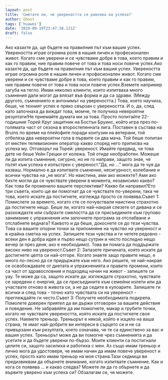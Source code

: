 ```yaml
---
layout: post
title: 'Смятате ли, че увереността се равнява на успеха?'
author: Ghost
tags: ['huawei']
date: '2019-09-19T23:47:38.121Z'
draft: false
---
```


Ако казахте да, ще бъдете на правилния път към вашия успех. Увереността играе огромна роля в нашия личен и професионален живот. Когато сме уверени и се чувстваме добре в това, което правим и как го правим, ние правим повече от това и това носи повече успех.Ако казахте да, ще бъдете на правилния път към вашия успех. Увереността играе огромна роля в нашия личен и професионален живот. Когато сме уверени и се чувстваме добре в това, което правим и как го правим, ние правим повече от това и това носи повече успех.Вземете например загуба на тегло. Имам няколко клиенти, които изпитваха много съмнения дали могат да влязат във форма и да са здрави. (Между другото, съмнението е антонимът на увереността.) Това, което научиха, беше, че техният успех е пряко свързан с увереността. И о, да, след като започнаха да виждат това, момче, те получиха невероятни резултати!Не приемайте думата ми за това. Просто попитайте 22-годишния Торей Круг защитник на Бостън Бруинс, който игра през по-голямата част от сезона в второстепенната лига. Поставен в състава на Bruins по време на плейофите поради контузии на ветерани, той отбеляза два невероятни гола в първите си два мача. Той беше попитан от местен телевизионен оператор какво според него приписва на успеха му. Отговорът на Торей: увереност. Имайте предвид, че това дете не беше Уейн Грецки от колежа. Той отиде необработен. Можеше ли да изпита съмнение, сигурно, но не го направи, защото знае, че пътят към успеха е изпъстрен с увереност."Да, но ..." мога да те чуя да казваш. Нормално е да изпитвате съмнение, несигурност, колебание и всички чувства на „не мога“. Но наистина, ами ако можехте? Ами ако бихте могли да се чувствате уверени в момента, независимо какво? Как това би променило вашите перспективи? Какво би направил?Ето три съвета, които ще ви помогнат да се чувствате по-уверени, така че това, което искате да постигнете, изглежда просто се появява.Съвет 1: Помислете за времето, когато сте се почувствали наистина страхотно да постигнете нещо. Беше ли, когато най-накрая слезете от дивана и се разхождахте или събрахте смелостта да се присъедините към групово занимание с упражнения или започнете програма за отслабване и отслабнете веднага? Каквото и да беше, докоснете се до тези чувства. Това са вашите опорни точки за припомняне на чувство на увереност и в крайна сметка на успех. Запишете тези чувства и ги четете редовно - всеки ден е добра идея и първо нещо сутрин и често последно нещо вечер (и през деня, ако е необходимо). Това ви помага да поддържате високо ниво на увереност.Съвет 2: Запазете причината, която искате да достигнете целта си най-отгоре. Когато знаете защо правите нещо, е много по-лесно да се придържате към него. Ако решите, че най-накрая се освобождавате от диетата и упражненията и правите промени, които са част от здравословния и подходящ начин на живот - запишете си уау. Те може да са, защото искате да: изглеждате страхотно, чувствате се заредени с енергия, да се присъедините към семейни излети или да участвате отново в живота си, а не да седите в кулоарите. Запишете ги всички и след това - точно като чувствата си на увереност - преглеждайте ги често.Съвет 3: Получете необходимата подкрепа. Помолете доверен приятел да ви държи отговорен за вашите действия и поведение. Не забравяйте да им помогнете, макар и грубите точки, когато не чувствате увереността, която искате да постигнете своя успех. Наемете треньор. Треньорът е някой, който е изцяло на ваша страна, те имат най-добрите ви интереси в сърцето си и не са привързани към резултата, което означава, че те са единствено за вас и вашия успех. Треньорът може да ви помогне чрез съмненията и да усетите и да бъдете уверени по-бързо. Моите клиенти са постигнали целите си, защото засилиха и работиха с мен. Аз също имам треньор и лично мога да удостоверя, че имам начин да имам повече увереност и успех, просто като имам треньор на моя страна.Тази седмица ви предизвиквам да обърнете внимание, когато изпитвате съмнение. Как и кога се появява ... и какво следва? Можете ли да го обърнете и да вървите уверено към успеха си? Обзалагам се, че можете.
